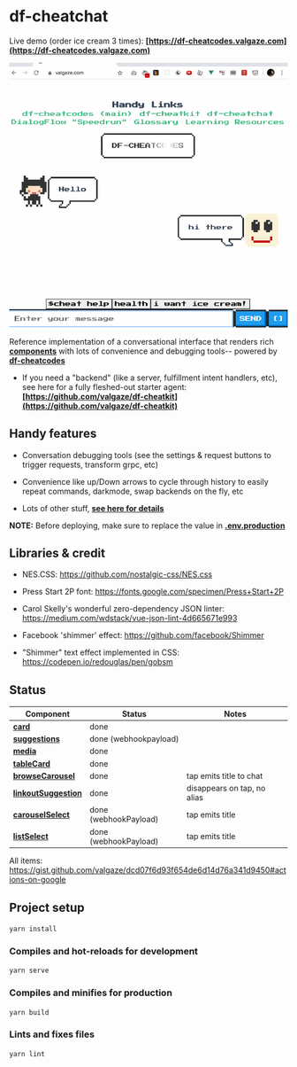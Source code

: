 # df-cheatchat

Live demo (order ice cream 3 times): **[https://df-cheatcodes.valgaze.com](https://df-cheatcodes.valgaze.com)**

![image](assets/frontend_ex.gif)

Reference implementation of a conversational interface that renders rich **[components](#status)** with lots of convenience and debugging tools-- powered by **[df-cheatcodes](https://github.com/valgaze/df-cheatcodes)**

- If you need a "backend" (like a server, fulfillment intent handlers, etc), see here for a fully fleshed-out starter agent: **[https://github.com/valgaze/df-cheatkit](https://github.com/valgaze/df-cheatkit)**

## Handy features

- Conversation debugging tools (see the settings & request buttons to trigger requests, transform grpc, etc)

- Convenience like up/Down arrows to cycle through history to easily repeat commands, darkmode, swap backends on the fly, etc

- Lots of other stuff, **[see here for details](./assets/README.md)**

**NOTE:** Before deploying, make sure to replace the value in **[.env.production](.env.production)**

## Libraries & credit

- NES.CSS: https://github.com/nostalgic-css/NES.css

- Press Start 2P font: https://fonts.google.com/specimen/Press+Start+2P

- Carol Skelly's wonderful zero-dependency JSON linter: https://medium.com/wdstack/vue-json-lint-4d665671e993

- Facebook 'shimmer' effect: https://github.com/facebook/Shimmer

- "Shimmer" text effect implemented in CSS: https://codepen.io/redouglas/pen/gobsm

## Status

| Component                                                                                                             | Status                | Notes                       |
| --------------------------------------------------------------------------------------------------------------------- | --------------------- | --------------------------- |
| **[card](https://developers.google.com/assistant/conversational/rich-responses#BasicCardSamples)**                    | done                  |                             |
| **[suggestions](https://developers.google.com/assistant/conversational/rich-responses#suggestion_chips)**             | done (webhookpayload) |                             |
| **[media](https://developers.google.com/assistant/conversational/rich-responses#MediaResponseSamples)**               | done                  |                             |
| **[tableCard](https://developers.google.com/assistant/conversational/rich-responses#TableCardSamples)**               | done                  |                             |
| **[browseCarousel](https://developers.google.com/assistant/conversational/rich-responses#BrowsingCarouselSamples)**   | done                  | tap emits title to chat     |
| **[linkoutSuggestion](https://developers.google.com/assistant/conversational/rich-responses#SuggestionChipsSamples)** | done                  | disappears on tap, no alias |
| **[carouselSelect](https://developers.google.com/assistant/conversational/selection-responses)**                      | done (webhookPayload) | tap emits title             |
| **[listSelect](https://developers.google.com/assistant/conversational/selection-responses)**                          | done (webhookPayload) | tap emits title             |

All items: https://gist.github.com/valgaze/dcd07f6d93f654de6d14d76a341d9450#actions-on-google

## Project setup

```
yarn install
```

### Compiles and hot-reloads for development

```
yarn serve
```

### Compiles and minifies for production

```
yarn build
```

### Lints and fixes files

```
yarn lint
```
